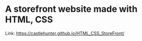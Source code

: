 # A storefront website made with HTML, CSS

Link: https://castlehunter.github.io/HTML_CSS_StoreFront/
